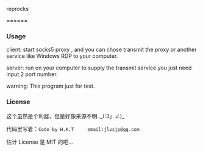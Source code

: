 reprocks
======

### Usage
client: start socks5 proxy , and you can chose transmit the proxy or another service like Windows RDP to your computer.

server: run on your computer to supply the transmit service.you just need input 2 port number.

warning: This program just for test.

### License
这个虽然是个利器，但是好像来源不明..\_(:3」∠)_  
代码里写着：`Code by H.K.T 	 email:jlvsjp@qq.com`  
估计 License 是 MIT 的吧...
